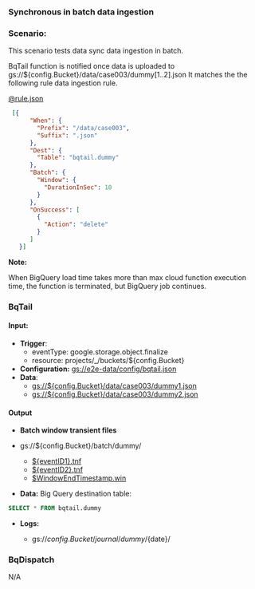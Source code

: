 ### Synchronous in batch data ingestion

### Scenario:

This scenario tests data sync data ingestion in batch.


BqTail function is notified once data is uploaded to gs://${config.Bucket}/data/case003/dummy[1..2].json
It matches the the following rule data ingestion rule.



[@rule.json](rule.json)
```json
 [{
      "When": {
        "Prefix": "/data/case003",
        "Suffix": ".json"
      },
      "Dest": {
        "Table": "bqtail.dummy"
      },
      "Batch": {
        "Window": {
          "DurationInSec": 10
        }
      },
      "OnSuccess": [
        {
          "Action": "delete"
        }
      ]
   }]
```

**Note:**

When BigQuery load time takes more than max cloud function execution time, the function is terminated, but BigQuery job continues.

### BqTail

#### Input:

* **Trigger**:
    - eventType: google.storage.object.finalize
    - resource: projects/_/buckets/${config.Bucket}
* **Configuration:** [gs://e2e-data/config/bqtail.json](../../../config/bqtail.json)
* **Data**:
    - [gs://${config.Bucket}/data/case003/dummy1.json](data/trigger/dummy1.json)
    - [gs://${config.Bucket}/data/case003/dummy2.json](data/trigger/dummy2.json)

#### Output

 
* **Batch window transient files**

- gs://${config.Bucket}/batch/dummy/

    - [${eventID1}.tnf](data/expect/batch/eventID1.tnf) 
    - [${eventID2}.tnf](data/expect/batch/eventID2.tnf)
    - [$WindowEndTimestamp.win](data/expect/batch/ts.win)


* **Data:**
Big Query destination table:

```sql
SELECT * FROM bqtail.dummy
```


* **Logs:** 

    - gs://${config.Bucket}/journal/dummy/${date}/

### BqDispatch

N/A